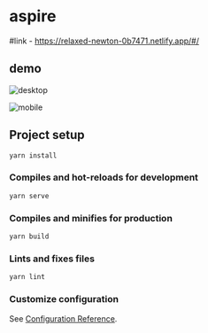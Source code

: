 # aspire

#link - https://relaxed-newton-0b7471.netlify.app/#/

## demo
![desktop](https://user-images.githubusercontent.com/32713438/146157212-5affb128-2381-4c4b-9ad7-ca063b7be4dc.gif)

![mobile](https://user-images.githubusercontent.com/32713438/146157244-820a1eee-d2e7-4a70-9e14-547df07ffac2.gif)


## Project setup
```
yarn install
```

### Compiles and hot-reloads for development
```
yarn serve
```

### Compiles and minifies for production
```
yarn build
```

### Lints and fixes files
```
yarn lint
```

### Customize configuration
See [Configuration Reference](https://cli.vuejs.org/config/).

